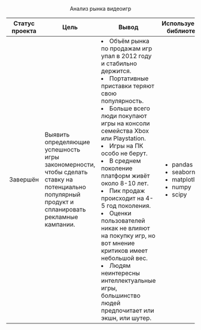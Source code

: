 <p style="text-align: center;">Анализ рынка видеоигр</p>

Статус проекта | Цель | Вывод | Используемые библиотеки
------------- |---------------- | ---------------- | -----------------------
Завершён | Выявить определяющие успешность игры закономерности, чтобы сделать ставку на потенциально популярный продукт и спланировать рекламные кампании. | </li><li>Объём рынка по продажам игр упал в 2012 году и стабильно держится.</li><li>Портативные приставки теряют свою популярность.</li><li>Больше всего люди покупают игры на консоли семейства Xbox или Playstation.</li><li> Игры на ПК особо не берут.</li><li>В среднем поколение платформ живёт около 8-10 лет.</li><li>Пик продаж происходит на 4-5 год поколения.</li><li>Оценки пользователей никак не влияют на покупку игр, но вот мнение критиков имеет небольшой вес.</li><li>Людям неинтересны интеллектуальные игры, большинство людей предпочитает или экшн, или шутер.</li>  | <ul><li>pandas</li><li>seaborn</li><li>matplotlib</li><li>numpy</li><li>scipy</li>

 







